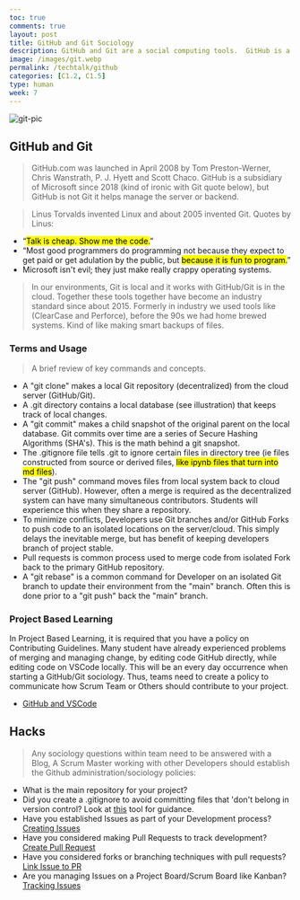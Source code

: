 ```yaml
---
toc: true
comments: true
layout: post
title: GitHub and Git Sociology
description: GitHub and Git are a social computing tools.  GitHub is a cloud-based Git repository hosting service. Git is underneath GitHub and it does the Job of managing files and versions in a series of snapshots. Git helps developer work together, by sharing Code.   Additionally, GitHub has many tools that help in the sociology of managing software (ie Issues, Pull Requests, Project Boards, GitHub Pages, etc).
image: /images/git.webp
permalink: /techtalk/github
categories: [C1.2, C1.5]
type: human
week: 7
---
```


![git-pic]({{site.baseurl}}/images/git.webp)

## GitHub and Git
> GitHub.com was launched in April 2008 by Tom Preston-Werner, Chris Wanstrath, P. J. Hyett and Scott Chaco.  GitHub is a subsidiary of Microsoft since 2018 (kind of ironic with Git quote below), but GitHub is not Git it helps manage the server or backend.

> Linus Torvalds invented Linux and about 2005 invented Git.  Quotes by Linus:
- “<mark>Talk is cheap. Show me the code.</mark>”
- “Most good programmers do programming not because they expect to get paid or get adulation by the public, but <mark>because it is fun to program.</mark>”
- Microsoft isn't evil; they just make really crappy operating systems.

> In our environments, Git is local and it works with GitHub/Git is in the cloud.  Together these tools together have become an industry standard since about 2015.  Formerly in industry we used tools like (ClearCase and Perforce), before the 90s we had home brewed systems.  Kind of like making smart backups of files.

### Terms and Usage
> A brief review of key commands and concepts.
- A "git clone" makes a local Git repository (decentralized) from the cloud server (GitHub/Git).   
- A .git directory contains a local database (see illustration) that keeps track of local changes.
- A "git commit" makes a child snapshot of the original parent on the local database.  Git commits over time are a series of Secure Hashing Algorithms (SHA's).  This is the math behind a git snapshot.
- The .gitignore file tells .git to ignore certain files in directory tree (ie files constructed from source or derived files, <mark>like ipynb files that turn into md files</mark>).
- The "git push" command moves files from local system back to cloud server (GitHub).  However, 
often a merge is required as the decentralized system can have many simultaneous contributors.  Students will experience this when they share a repository.
- To minimize conflicts, Developers use Git branches and/or GitHub Forks to push code to an isolated locations on the server/cloud.  This simply delays the inevitable merge, but has benefit of keeping developers branch of project stable.
- Pull requests is common process used to merge code from isolated Fork back to the primary GitHub repository.
- A "git rebase" is a common command for Developer on an isolated Git branch to update their environment from the "main" branch.  Often this is done prior to a "git push" back the "main" branch.

### Project Based Learning
In Project Based Learning, it is required that you have a policy on Contributing Guidelines.  Many student have already experienced problems of merging and managing change, by editing code GitHub directly, while editing code on VSCode locally.  This will be an every day occurrence when starting a GitHub/Git sociology.  Thus, teams need to create a policy to communicate how Scrum Team or Others should contribute to your project.
- [GitHub and VSCode](https://code.visualstudio.com/docs/editor/github)

## Hacks
> Any sociology questions within team need to be answered with a Blog,  A Scrum Master working with other Developers should establish the Github administration/sociology policies: 
- What is the main repository for your project?
- Did you create a .gitignore to avoid committing files that 'don't belong in version control?  Look at [this](https://www.toptal.com/developers/gitignore/) tool for guidance.
- Have you established Issues as part of your Development process? [Creating Issues](https://docs.github.com/en/issues/tracking-your-work-with-issues/creating-an-issue)
- Have you considered making Pull Requests to track development?  [Create Pull Request](https://docs.github.com/en/pull-requests/collaborating-with-pull-requests/proposing-changes-to-your-work-with-pull-requests/creating-a-pull-request)
- Have you considered forks or branching techniques with pull requests?  [Link Issue to PR](https://docs.github.com/en/issues/tracking-your-work-with-issues/linking-a-pull-request-to-an-issue)
- Are you managing Issues on a Project Board/Scrum Board like Kanban? [Tracking Issues](https://docs.github.com/en/issues/tracking-your-work-with-issues/planning-and-tracking-work-for-your-team-or-project)

